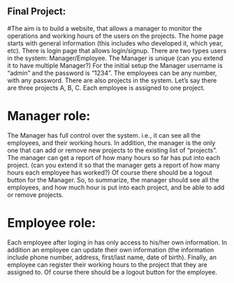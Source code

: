 ## Final Project:
#The aim is to build a website, that allows a manager to monitor the operations and working hours of
the users on the projects.
The home page starts with general information (this includes who developed it, which year, etc).
There is login page that allows login/signup. There are two types users in the system:
Manager/Employee. The Manager is unique (can you extend it to have multiple Manager?) For the
initial setup the Manager username is “admin” and the password is “1234”. The employees can be
any number, with any password. There are also projects in the system. Let’s say there are three
projects A, B, C. Each employee is assigned to one project.
# Manager role:
The Manager has full control over the system. i.e., it can see all the employees, and their working
hours. In addition, the manager is the only one that can add or remove new projects to the existing list
of “projects”. The manager can get a report of how many hours so far has put into each project. (can
you extend it so that the manager gets a report of how many hours each employee has worked?) Of
course there should be a logout button for the Manager. So, to summarize, the manager should see all
the employees, and how much hour is put into each project, and be able to add or remove projects.
# Employee role:
Each employee after loging in has only access to his/her own information. In addition an employee can
update their own information (the information include phone number, address, first/last name, date
of birth). Finally, an employee can register their working hours to the project that they are assigned
to. Of course there should be a logout button for the employee.
